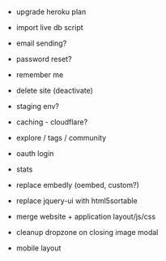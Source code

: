 

- upgrade heroku plan
- import live db script
- email sending?

- password reset?
- remember me
- delete site (deactivate)
- staging env?
- caching - cloudflare?
- explore / tags / community
- oauth login
- stats
- replace embedly (oembed, custom?)
- replace jquery-ui with html5sortable
- merge website + application layout/js/css
- cleanup dropzone on closing image modal
- mobile layout
